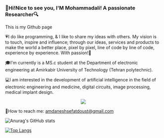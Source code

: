                                               
### 👋Hi!Nice to see you, I'M Mohammadali! A passionate Researcher🔍   
This is my Github page

💗I do like programming, & I like to share my ideas with others. My vision is to touch, inspire and influence; through our ideas, services and products to make the world a better place, pixel by pixel, line of code by line of code, experience by experience. With passion!🙏

🎓I'm currently is a MS.c student at the Department of electronic engineering at Amirkabir University of Technology (Tehran polytechnic).

💻I am interested in the development of artificial intelligence in the field of electronic engineering and medicine, digital circuits, image processing, medical implant design.
<p align="center">
  <a href="https://skillicons.dev">
    <img src="https://skillicons.dev/icons?i=vscode,visualstudio,r,qt,py,octave,powershell,ps,linux,git,cpp,c" />
  </a>
</p>

📧How to reach me: amdaneshsefatdoust@gmail.com

![Anurag's GitHub stats](https://github-readme-stats.vercel.app/api?username=MohammadAliDaneshSefatDoust&show_icons=true&theme=tokyonight)

[![Top Langs](https://github-readme-stats.vercel.app/api/top-langs/?username=MohammadAliDaneshSefatDoust&layout=compact)](https://github.com/MohammadAliDaneshSefatDoust/github-readme-stats)
